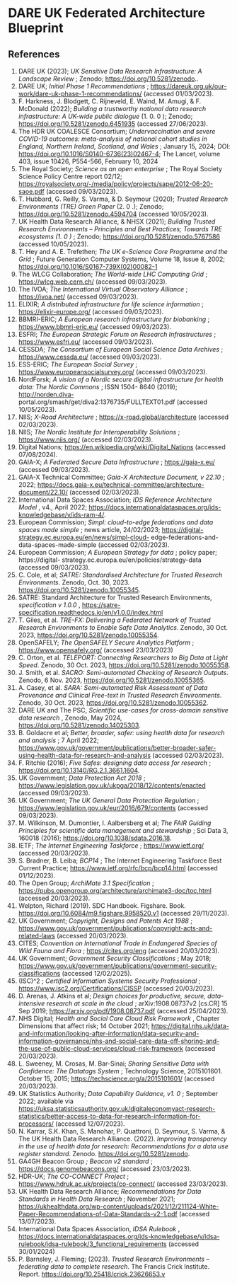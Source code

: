 # DARE UK Federated Architecture Blueprint

## References

1. DARE UK (2023); _UK Sensitive Data Research Infrastructure: A Landscape Review_ ;
    Zenodo; https://doi.org/10.5281/zenodo..
2. DARE UK; _Initial Phase 1 Recommendations_ ; https://dareuk.org.uk/our-work/dare-uk-phase-1-recommendations/ (accessed 01/03/2023).
3. F. Harkness, J. Blodgett, C. Rijneveld, E. Waind, M. Amugi, & F. McDonald (2022);
    _Building a trustworthy national data research infrastructure: A UK-wide public dialogue_
    (1. 0. 0 ); Zenodo; https://doi.org/10.5281/zenodo.6451935 (accessed 27/06/2023).
4. The HDR UK COALESCE Consortium; _Undervaccination and severe COVID-19 outcomes:_
    _meta-analysis of national cohort studies in England, Northern Ireland, Scotland, and Wales_ ;
    January 15, 2024; DOI: https://doi.org/10.1016/S0140-6736(23)02467-4; The Lancet,
    volume 403, issue 10426, P554-566, February 10, 2024
5. The Royal Society; _Science as an open enterprise_ ; The Royal Society Science Policy
    Centre report 02/12; https://royalsociety.org/-/media/policy/projects/sape/2012-06-20-saoe.pdf (accessed 09/03/2023).
6. T. Hubbard, G. Reilly, S. Varma, & D. Seymour (2020); _Trusted Research Environments_
    _(TRE) Green Paper_ (2. 0 .); Zenodo; https://doi.org/10.5281/zenodo.4594704 (accessed
    10/05/2023).
7. UK Health Data Research Alliance, & NHSX (2021); _Building Trusted Research_
    _Environments – Principles and Best Practices; Towards TRE ecosystems (1. 0 )_ ; Zenodo;
    https://doi.org/10.5281/zenodo.5767586 (accessed 10/05/2023).
8. T. Hey and A. E. Trefethen; _The UK e-Science Core Programme and the Grid_ ; Future
    Generation Computer Systems, Volume 18, Issue 8, 2002;
    https://doi.org/10.1016/S0167-739X(02)00082-1
9. The WLCG Collaboration; _The World-wide LHC Computing Grid_ ;
    https://wlcg.web.cern.ch/ (accessed 09/03/2023).
10. The IVOA; _The International Virtual Observatory Alliance_ ; https://ivoa.net/ (accessed
    09/03/2023).
11. ELIXIR; _A distributed infrastructure for life science information_ ; https://elixir-europe.org/
    (accessed 09/03/2023).
12. BBMRI-ERIC; _A European research infrastructure for biobanking_ ; https://www.bbmri-eric.eu/ (accessed 09/03/2023).
13. ESFRI; _The European Strategic Forum on Research Infrastructures_ ; https://www.esfri.eu/
    (accessed 09/03/2023).
14. CESSDA; _The Consortium of European Social Science Data Archives_ ;
    https://www.cessda.eu/ (accessed 09/03/2023).
15. ESS-ERIC; _The European Social Survey_ ; https://www.europeansocialsurvey.org/
    (accessed 09/03/2023).
16. NordForsk; _A vision of a Nordic secure digital infrastructure for health data: The Nordic_
    _Commons_ ; ISSN 1504- 8640 (2019); [http://norden.diva-](http://norden.diva-)
    portal.org/smash/get/diva2:1376735/FULLTEXT01.pdf (accessed 10/05/2023).
17. NIIS; _X-Road Architecture_ ; https://x-road.global/architecture (accessed 02/03/2023).
18. NIIS; _The Nordic Institute for Interoperability Solutions_ ; https://www.niis.org/ (accessed
    02/03/2023).
19. Digital Nations; https://en.wikipedia.org/wiki/Digital_Nations (accessed 07/08/2024).
20. GAIA-X; _A Federated Secure Data Infrastructure_ ; https://gaia-x.eu/ (accessed
    09/03/2023).
21. GAIA-X Technical Committee; _Gaia-X Architecture Document, v 22.10_ ; 2022;
    https://docs.gaia-x.eu/technical-committee/architecture-document/22.10/ (accessed
    02/03/2023).
22. International Data Spaces Association; _IDS Reference Architecture Model_ , v4., April 2022;
    https://docs.internationaldataspaces.org/ids-knowledgebase/v/ids-ram-4/.
23. European Commission; _Simpl: cloud-to-edge federations and data spaces made simple_ ;
    news article, 24/02/2023; https://digital-strategy.ec.europa.eu/en/news/simpl-cloud-
    edge-federations-and-data-spaces-made-simple (accessed 02/03/2023).
24. European Commission; _A European Strategy for data_ ; policy paper; https://digital-    strategy.ec.europa.eu/en/policies/strategy-data (accessed 09/03/2023).
25. C. Cole, et al; _SATRE: Standardised Architecture for Trusted Research Environments_.
    Zenodo, Oct. 30, 2023. https://doi.org/10.5281/zenodo.10055345.
26. SATRE: Standard Architecture for Trusted Research Environments, _specification v 1.0.0_ ,
    https://satre-specification.readthedocs.io/en/v1.0.0/index.html
27. T. Giles, et al. _TRE-FX: Delivering a Federated Network of Trusted Research Environments_
    _to Enable Safe Data Analytics_. Zenodo, 30 Oct. 2023, https://doi.org/10.5281/zenodo.10055354.
28. OpenSAFELY; _The OpenSAFELY Secure Analytics Platform_ ; https://www.opensafely.org/
    (accessed 23/03/2023)
29. C. Orton, et al. _TELEPORT: Connecting Researchers to Big Data at Light Speed_. Zenodo, 30
    Oct. 2023, https://doi.org/10.5281/zenodo.10055358.
30. J. Smith, et al. _SACRO: Semi-automated Checking of Research Outputs_. Zenodo, 6 Nov.
    2023, https://doi.org/10.5281/zenodo.10055365.
31. A. Casey, et al. _SARA: Semi-automated Risk Assessment of Data Provenance and Clinical_
    _Free-text in Trusted Research Environments_. Zenodo, 30 Oct. 2023,
    https://doi.org/10.5281/zenodo.10055362.
32. DARE UK and The PSC, _Scientific use-cases for cross-domain sensitive data research_ ,
    Zenodo, May 2024, https://doi.org/10.5281/zenodo.14025303.
33. B. Goldacre et al; _Better, broader, safer: using health data for research and analysis_ ; 7 April
    2022; https://www.gov.uk/government/publications/better-broader-safer-using-health-data-for-research-and-analysis (accessed 02/03/2023).
34. F. Ritchie (2016); _Five Safes: designing data access for research_ ;
    https://doi.org/10.13140/RG.2.1.3661.1604.
35. UK Government; _Data Protection Act 2018_ ;
    https://www.legislation.gov.uk/ukpga/2018/12/contents/enacted (accessed
    09/03/2023).
36. UK Government; _The UK General Data Protection Regulation_ ;
    https://www.legislation.gov.uk/eur/2016/679/contents (accessed 09/03/2023).
37. M. Wilkinson, M. Dumontier, I. Aalbersberg et al; _The FAIR Guiding Principles for scientific_
    _data management and stewardship_ ; Sci Data 3, 160018 (2016);
    https://doi.org/10.1038/sdata.2016.18.
38. IETF; _The Internet Engineering Taskforce_ ; https://www.ietf.org/ (accessed 20/03/2023).
39. S. Bradner, B. Leiba; _BCP14_ ; The Internet Engineering Taskforce Best Current Practice;
    https://www.ietf.org/rfc/bcp/bcp14.html (accessed 01/12/2023).
40. The Open Group; _ArchiMate 3.1 Specification_ ;
    https://pubs.opengroup.org/architecture/archimate3-doc/toc.html (accessed
    20/03/2023).
41. Welpton, Richard (2019). SDC Handbook. Figshare. Book.
    https://doi.org/10.6084/m9.figshare.9958520.v1 (accessed 29/11/2023).
42. UK Government; _Copyright, Designs and Patents Act 1988_ ;
    https://www.gov.uk/government/publications/copyright-acts-and-related-laws
    (accessed 20/03/2023).
43. CITES; _Convention on International Trade in Endangered Species of Wild Fauna and Flora_ ;
    https://cites.org/eng (accessed 20/03/2023).
44. UK Government; _Government Security Classifications_ ; May 2018;
https://www.gov.uk/government/publications/government-security-classifications (accessed
    12/02/2025).
45. (ISC)^2 ; _Certified Information Systems Security Professional_ ;
    https://www.isc2.org/Certifications/CISSP (accessed 20/03/2023).
46. D. Arenas, J. Atkins et al; _Design choices for productive, secure, data-intensive research at_
    _scale in the cloud_ ; arXiv:1908.08737v2 [cs.CR] 15 Sep 2019;
    https://arxiv.org/pdf/1908.08737.pdf (accessed 25/04/2023).
47. NHS Digital; _Health and Social Care Cloud Risk Framework_ , Chapter Dimensions that
    affect risk; 14 October 2021; https://digital.nhs.uk/data-and-information/looking-after-information/data-security-and-information-governance/nhs-and-social-care-data-off-shoring-and-the-use-of-public-cloud-services/cloud-risk-framework (accessed 20/03/2023).
48. L. Sweeney, M. Crosas, M. Bar-Sinai; _Sharing Sensitive Data with Confidence: The_
    _Datatags System_ ; Technology Science, 2015101601. October 15, 2015;
    https://techscience.org/a/2015101601/ (accessed 20/03/2023).
49. UK Statistics Authority; _Data Capability Guidance, v1. 0_ ; September 2022; available via
    https://uksa.statisticsauthority.gov.uk/digitaleconomyact-research-statistics/better-access-to-data-for-research-information-for-processors/ (accessed 12/07/2023).
50. N. Karrar, S.K. Khan, S. Manohar, P. Quattroni, D. Seymour, S. Varma, & The UK Health
    Data Research Alliance. (2022). _Improving transparency in the use of health data for_
    _research: Recommendations for a data use register standard_. Zenodo.
    https://doi.org/10.5281/zenodo.
51. GA4GH Beacon Group _; Beacon v2 standard_ ; https://docs.genomebeacons.org/
    (accessed 23/03/2023).
52. HDR-UK; _The CO-CONNECT Project_ ; https://www.hdruk.ac.uk/projects/co-connect/
    (accessed 23/03/2023).
53. UK Health Data Research Alliance; _Recommendations for Data Standards in Health Data_
    _Research_ ; November 2021; https://ukhealthdata.org/wp-content/uploads/2021/12/211124-White-Paper-Recommendations-of-Data-Standards-v2-1.pdf (accessed 13/07/2023).
54. International Data Spaces Association, _IDSA Rulebook_ ,
    https://docs.internationaldataspaces.org/ids-knowledgebase/v/idsa-rulebook/idsa-rulebook/3_functional_requirements (accessed 30/01/2024)
55. P. Barnsley, J. Fleming; (2023). _Trusted Research Environments – federating data to_
    _complete research_. The Francis Crick Institute. Report.
    https://doi.org/10.25418/crick.23626653.v



